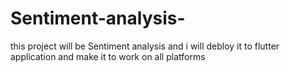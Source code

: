 # Sentiment-analysis-
this project will be Sentiment analysis  and i will debloy it to flutter application and make it to work on all platforms 
